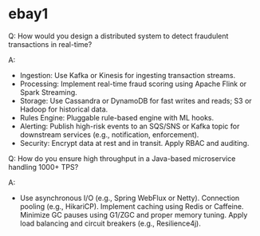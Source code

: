 ebay1
=====

Q: How would you design a distributed system to detect fraudulent transactions in real-time?

A:

- Ingestion: Use Kafka or Kinesis for ingesting transaction streams.
- Processing: Implement real-time fraud scoring using Apache Flink or Spark Streaming.
- Storage: Use Cassandra or DynamoDB for fast writes and reads; S3 or Hadoop for historical data.
- Rules Engine: Pluggable rule-based engine with ML hooks.
- Alerting: Publish high-risk events to an SQS/SNS or Kafka topic for downstream services (e.g., notification, enforcement).
- Security: Encrypt data at rest and in transit. Apply RBAC and auditing.

Q: How do you ensure high throughput in a Java-based microservice handling 1000+ TPS?

A:

- Use asynchronous I/O (e.g., Spring WebFlux or Netty).
Connection pooling (e.g., HikariCP).
Implement caching using Redis or Caffeine.
Minimize GC pauses using G1/ZGC and proper memory tuning.
Apply load balancing and circuit breakers (e.g., Resilience4j).

